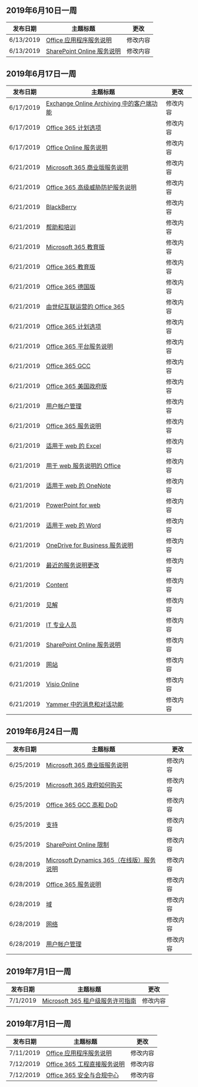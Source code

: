 <!-- This file is generated automatically each week. Changes made to this file will be overwritten.-->




## <a name="week-of-june-10-2019"></a>2019年6月10日一周


| 发布日期 |主题标题 | 更改 |
|------|------------|--------|
| 6/13/2019 | [Office 应用程序服务说明](/Office365/ServiceDescriptions/office-applications-service-description/office-applications-service-description) | 修改内容 |
| 6/13/2019 | [SharePoint Online 服务说明](/Office365/ServiceDescriptions/sharepoint-online-service-description/sharepoint-online-service-description) | 修改内容 |


## <a name="week-of-june-17-2019"></a>2019年6月17日一周


| 发布日期 |主题标题 | 更改 |
|------|------------|--------|
| 6/17/2019 | [Exchange Online Archiving 中的客户端功能](/Office365/ServiceDescriptions/exchange-online-archiving-service-description/client-features) | 修改内容 |
| 6/17/2019 | [Office 365 计划选项](/Office365/ServiceDescriptions/office-365-platform-service-description/office-365-plan-options) | 修改内容 |
| 6/17/2019 | [Office Online 服务说明](/Office365/ServiceDescriptions/office-online-service-description/office-online-service-description) | 修改内容 |
| 6/21/2019 | [Microsoft 365 商业版服务说明](/Office365/ServiceDescriptions/microsoft-365-business-service-description) | 修改内容 |
| 6/21/2019 | [Office 365 高级威胁防护服务说明](/Office365/ServiceDescriptions/office-365-advanced-threat-protection-service-description) | 修改内容 |
| 6/21/2019 | [BlackBerry](/Office365/ServiceDescriptions/office-365-platform-service-description/blackberry) | 修改内容 |
| 6/21/2019 | [帮助和培训](/Office365/ServiceDescriptions/office-365-platform-service-description/help-and-training) | 修改内容 |
| 6/21/2019 | [Microsoft 365 教育版](/Office365/ServiceDescriptions/office-365-platform-service-description/microsoft-365-education) | 修改内容 |
| 6/21/2019 | [Office 365 教育版](/Office365/ServiceDescriptions/office-365-platform-service-description/office-365-education) | 修改内容 |
| 6/21/2019 | [Office 365 德国版](/Office365/ServiceDescriptions/office-365-platform-service-description/office-365-germany) | 修改内容 |
| 6/21/2019 | [由世纪互联运营的 Office 365](/Office365/ServiceDescriptions/office-365-platform-service-description/office-365-operated-by-21vianet) | 修改内容 |
| 6/21/2019 | [Office 365 计划选项](/Office365/ServiceDescriptions/office-365-platform-service-description/office-365-plan-options) | 修改内容 |
| 6/21/2019 | [Office 365 平台服务说明](/Office365/ServiceDescriptions/office-365-platform-service-description/office-365-platform-service-description) | 修改内容 |
| 6/21/2019 | [Office 365 GCC](/Office365/ServiceDescriptions/office-365-platform-service-description/office-365-us-government/gcc) | 修改内容 |
| 6/21/2019 | [Office 365 美国政府版](/Office365/ServiceDescriptions/office-365-platform-service-description/office-365-us-government/office-365-us-government) | 修改内容 |
| 6/21/2019 | [用户帐户管理](/Office365/ServiceDescriptions/office-365-platform-service-description/user-account-management) | 修改内容 |
| 6/21/2019 | [Office 365 服务说明](/Office365/ServiceDescriptions/office-365-service-descriptions-technet-library) | 修改内容 |
| 6/21/2019 | [适用于 web 的 Excel](/Office365/ServiceDescriptions/office-online-service-description/excel-online) | 修改内容 |
| 6/21/2019 | [用于 web 服务说明的 Office](/Office365/ServiceDescriptions/office-online-service-description/office-online-service-description) | 修改内容 |
| 6/21/2019 | [适用于 web 的 OneNote](/Office365/ServiceDescriptions/office-online-service-description/onenote-online) | 修改内容 |
| 6/21/2019 | [PowerPoint for web](/Office365/ServiceDescriptions/office-online-service-description/powerpoint-online) | 修改内容 |
| 6/21/2019 | [适用于 web 的 Word](/Office365/ServiceDescriptions/office-online-service-description/word-online) | 修改内容 |
| 6/21/2019 | [OneDrive for Business 服务说明](/Office365/ServiceDescriptions/onedrive-for-business-service-description) | 修改内容 |
| 6/21/2019 | [最近的服务说明更改](/Office365/ServiceDescriptions/recent-service-descriptions-changes) | 修改内容 |
| 6/21/2019 | [Content](/Office365/ServiceDescriptions/sharepoint-online-service-description/content) | 修改内容 |
| 6/21/2019 | [见解](/Office365/ServiceDescriptions/sharepoint-online-service-description/insights) | 修改内容 |
| 6/21/2019 | [IT 专业人员](/Office365/ServiceDescriptions/sharepoint-online-service-description/it-professional) | 修改内容 |
| 6/21/2019 | [SharePoint Online 服务说明](/Office365/ServiceDescriptions/sharepoint-online-service-description/sharepoint-online-service-description) | 修改内容 |
| 6/21/2019 | [网站](/Office365/ServiceDescriptions/sharepoint-online-service-description/sites-servicedesc) | 修改内容 |
| 6/21/2019 | [Visio Online](/Office365/ServiceDescriptions/visio-online-service-description/visio-online) | 修改内容 |
| 6/21/2019 | [Yammer 中的消息和对话功能](/Office365/ServiceDescriptions/yammer-service-description/message-and-conversation-features-in-yammer) | 修改内容 |


## <a name="week-of-june-24-2019"></a>2019年6月24日一周


| 发布日期 |主题标题 | 更改 |
|------|------------|--------|
| 6/25/2019 | [Microsoft 365 商业版服务说明](/Office365/ServiceDescriptions/microsoft-365-business-service-description) | 修改内容 |
| 6/25/2019 | [Microsoft 365 政府如何购买](/Office365/ServiceDescriptions/office-365-platform-service-description/office-365-us-government/microsoft-365-government-how-to-buy) | 修改内容 |
| 6/25/2019 | [Office 365 GCC 高和 DoD](/Office365/ServiceDescriptions/office-365-platform-service-description/office-365-us-government/gcc-high-and-dod) | 修改内容 |
| 6/25/2019 | [支持](/Office365/ServiceDescriptions/office-365-platform-service-description/support) | 修改内容 |
| 6/25/2019 | [SharePoint Online 限制](/Office365/ServiceDescriptions/sharepoint-online-service-description/sharepoint-online-limits) | 修改内容 |
| 6/28/2019 | [Microsoft Dynamics 365（在线版）服务说明](/Office365/ServiceDescriptions/microsoft-dynamics-365-online-service-description) | 修改内容 |
| 6/28/2019 | [Office 365 服务说明](/Office365/ServiceDescriptions/office-365-service-descriptions-technet-library) | 修改内容 |
| 6/28/2019 | [域](/Office365/ServiceDescriptions/office-365-platform-service-description/domains) | 修改内容 |
| 6/28/2019 | [网络](/Office365/ServiceDescriptions/office-365-platform-service-description/networking) | 修改内容 |
| 6/28/2019 | [用户帐户管理](/Office365/ServiceDescriptions/office-365-platform-service-description/user-account-management) | 修改内容 |


## <a name="week-of-july-01-2019"></a>2019年7月1日一周


| 发布日期 |主题标题 | 更改 |
|------|------------|--------|
| 7/1/2019 | [Microsoft 365 租户级服务许可指南](/Office365/ServiceDescriptions/microsoft-365-service-descriptions/microsoft-365-tenantlevel-services-licensing-guidance) | 修改内容 |


## <a name="week-of-july-08-2019"></a>2019年7月1日一周


| 发布日期 |主题标题 | 更改 |
|------|------------|--------|
| 7/11/2019 | [Office 应用程序服务说明](/Office365/ServiceDescriptions/office-applications-service-description/office-applications-service-description) | 修改内容 |
| 7/12/2019 | [Office 365 工程直接服务说明](/Office365/ServiceDescriptions/office-365-engineering-direct-service-description) | 修改内容 |
| 7/12/2019 | [Office 365 安全与合规中心](/Office365/ServiceDescriptions/office-365-platform-service-description/office-365-securitycompliance-center) | 修改内容 |
